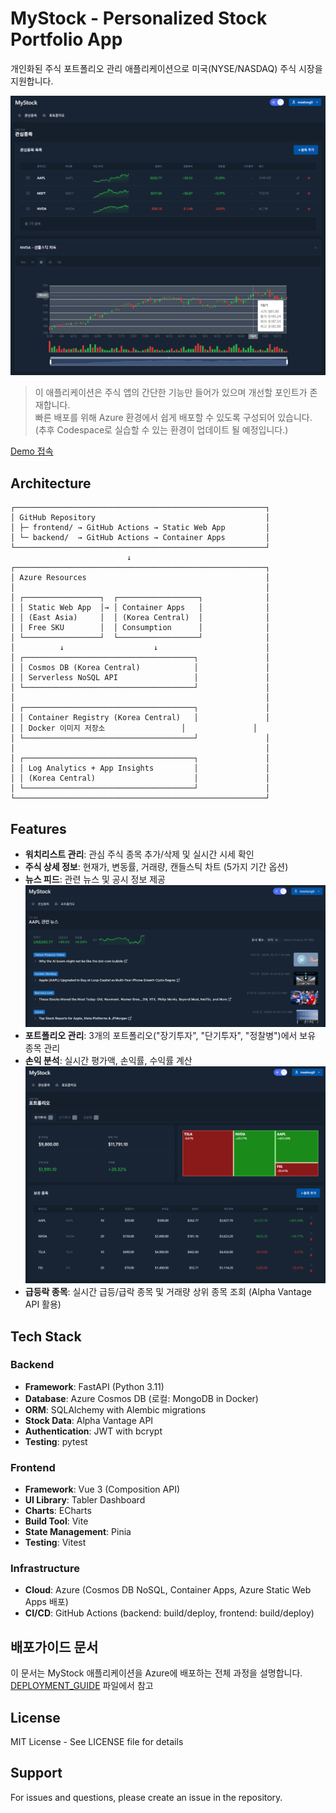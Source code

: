 # MyStock - Personalized Stock Portfolio App

개인화된 주식 포트폴리오 관리 애플리케이션으로 미국(NYSE/NASDAQ) 주식 시장을 지원합니다.  
  
![주식 관심 종목](./images/01_stock_watchlist.png)  

> 이 애플리케이션은 주식 앱의 간단한 기능만 들어가 있으며 개선할 포인트가 존재합니다.  
빠른 배포를 위해 Azure 환경에서 쉽게 배포할 수 있도록 구성되어 있습니다.  
(추후 Codespace로 실습할 수 있는 환경이 업데이트 될 예정입니다.)  

[Demo 접속](https://stock.hemtory.com/)  

## Architecture
```
┌────────────────────────────────────────────────────────┐
│ GitHub Repository                                      │
│ ├─ frontend/ → GitHub Actions → Static Web App         │
│ └─ backend/  → GitHub Actions → Container Apps         │
└────────────────────────────────────────────────────────┘
                          ↓
┌────────────────────────────────────────────────────────┐
│ Azure Resources                                        │
│                                                        │
│ ┌─────────────────┐  ┌──────────────────┐              │
│ │ Static Web App  │→ │ Container Apps   │              │
│ │ (East Asia)     │  │ (Korea Central)  │              │
│ │ Free SKU        │  │ Consumption      │              │
│ └─────────────────┘  └──────────────────┘              │
│          ↓                    ↓                        │
│ ┌──────────────────────────────────────┐               │
│ │ Cosmos DB (Korea Central)            │               │
│ │ Serverless NoSQL API                 │               │
│ └──────────────────────────────────────┘               │
│                                                        │
│ ┌──────────────────────────────────────┐               │
│ │ Container Registry (Korea Central)   │               │
│ │ Docker 이미지 저장소                 │               │
│ └──────────────────────────────────────┘               │
│                                                        │
│ ┌──────────────────────────────────────┐               │
│ │ Log Analytics + App Insights         │               │
│ │ (Korea Central)                      │               │
│ └──────────────────────────────────────┘               │
└────────────────────────────────────────────────────────┘
```

## Features

- **워치리스트 관리**: 관심 주식 종목 추가/삭제 및 실시간 시세 확인
- **주식 상세 정보**: 현재가, 변동률, 거래량, 캔들스틱 차트 (5가지 기간 옵션)
- **뉴스 피드**: 관련 뉴스 및 공시 정보 제공
![뉴스 피드](./images/02_stock_news.png) 
- **포트폴리오 관리**: 3개의 포트폴리오("장기투자", "단기투자", "정찰병")에서 보유 종목 관리
- **손익 분석**: 실시간 평가액, 손익률, 수익률 계산
![주식 포트폴리오](./images/03_stock_portfolio.png)  
- **급등락 종목**: 실시간 급등/급락 종목 및 거래량 상위 종목 조회 (Alpha Vantage API 활용)  

## Tech Stack

### Backend
- **Framework**: FastAPI (Python 3.11)
- **Database**: Azure Cosmos DB (로컬: MongoDB in Docker)
- **ORM**: SQLAlchemy with Alembic migrations
- **Stock Data**: Alpha Vantage API
- **Authentication**: JWT with bcrypt
- **Testing**: pytest

### Frontend
- **Framework**: Vue 3 (Composition API)
- **UI Library**: Tabler Dashboard
- **Charts**: ECharts
- **Build Tool**: Vite
- **State Management**: Pinia
- **Testing**: Vitest

### Infrastructure
- **Cloud**: Azure (Cosmos DB NoSQL, Container Apps, Azure Static Web Apps 배포)
- **CI/CD**: GitHub Actions (backend: build/deploy, frontend: build/deploy)

## 배포가이드 문서

이 문서는 MyStock 애플리케이션을 Azure에 배포하는 전체 과정을 설명합니다.  
[DEPLOYMENT_GUIDE](./DEPLOYMENT_GUIDE.md) 파일에서 참고


## License

MIT License - See LICENSE file for details

## Support

For issues and questions, please create an issue in the repository.
